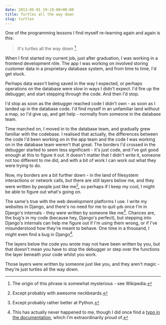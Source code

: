 ```yaml
---
date: 2013-05-01 19:19:00+00:00
title: Turtles all the way down
slug: turtles
---
```


One of the programming lessons I find myself re-learning again and
again is this:


> It's turtles all the way down [^1].


When I first started my current job, just after graduation, I was
working in a frontend development rôle. The app I was working on
involved storing customer data in a proprietary database system, and
from time to time, I'd get stuck.

<!-- more -->

Perhaps data wasn't being saved in the way I expected, or perhaps
operations on the database were slow in ways I didn't expect. I'd
fire up the debugger, and start stepping through the code. And then
I'd stop.

I'd stop as soon as the debugger reached code I didn't own - as soon
as I landed up in the database code. I'd find myself in an unfamiliar
land without a map, so I'd give up, and get help - normally from
someone in the database team.

Time marched on, I moved in to the database team, and gradually grew
familiar with the codebase. I realised that actually, the differences
between the code I'd been working on in the app team and the code I
was working on in the database team weren't that great. The borders
I'd crossed in the debugger started to seem less significant - it's
just code, and I've got good enough at this to figure it out. It
doesn't matter that I didn't write it, someone not too different to
me did, and with a bit of work I can work out what they were trying
to do.

Now, my borders are a bit further down - in the land of filesystem
interactions or network calls, but there are still layers below me,
and they were written by people just like me[^2], so perhaps if I
keep my cool, I might be able to figure out what's going on.

The same's true with the web development platforms I use. I write my
websites in Django, and there's no need for me to quit `gdb` once I'm
in Django's internals - they were written by someone like
me[^3]. Chances are, the
bug's in my code (because hey, Django's perfect), but stepping into
Django's internals can help me figure out if I'm using them wrong, or
if I've misunderstood how they're meant to behave. One time in a
thousand, I might even find a bug in Django[^4].

The layers below the code you wrote may not have been written by you, but that doesn't mean you have to stop the debugger or step over the functions the layer beneath your code whilst you work.

Those layers were written by someone just like you, and they aren't
magic - they're just turtles all the way down.

[^1]: The origin of this phrase is somewhat mysterious - see
      Wikipedia.

[^2]: Except probably with awesome neckbeards.

[^3]: Except probably rather better at Python.

[^4]: This has actually never happened to me, though I did once find
      a [typo in the
      documentation](https://github.com/django/django/commit/0f6555bce2),
      which I'm extraordinarily proud of.
